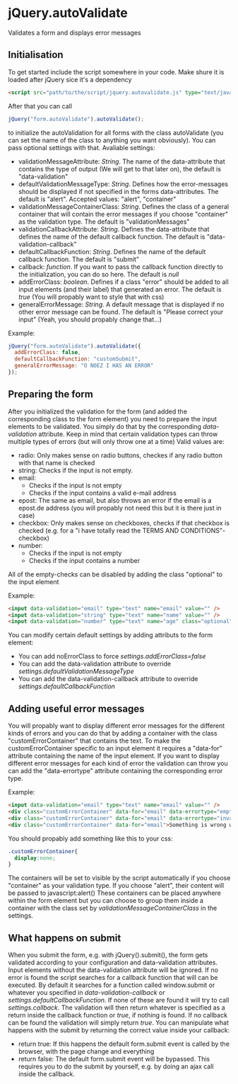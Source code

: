 jQuery.autoValidate
===================
Validates a form and displays error messages

Initialisation
--------------

To get started include the script somewhere in your code. Make shure it is loaded after jQuery sice it's a dependency
```html
<script src="path/to/the/script/jquery.autovalidate.js" type="text/javascript"></script>
```
After that you can call
```js
jQuery("form.autoValidate").autoValidate();
```
to initialize the autoValidation for all forms with the class autoValidate (you can set the name of the class to anything you want obviously). You can pass optional settings with that.
Avaliable settings:
* validationMessageAttribute: *String*. The name of the data-attribute that contains the type of output (We will get to that later on), the default is "data-validation"
* defaultValidationMessageType: *String*. Defines how the error-messages should be displayed if not specified in the forms data-attributes. The default is "alert". Accepted values: "alert", "container"
* validationMessageContainerClass: *String*. Defines the class of a general container that will contain the error messages if you choose "container" as the validation type. The default is "validationMessages"
* validationCallbackAttribute: *String*. Defines the data-attribute that defines the name of the default callback function. The default is "data-validation-callback"
* defaultCallbackFunction: *String*. Defines the name of the default callback function. The default is "submit"
* callback: *function*. If you want to pass the callback function directly to the initialization, you can do so here. The default is *null*
* addErrorClass: *boolean*. Defines if a class "error" should be added to all input elements (and their label) that generated an error. The default is *true* (You will propably want to style that with css)
* generalErrorMessage: *String*. A default message that is displayed if no other error message can be found. The default is "Please correct your input" (Yeah, you should propably change that...)

Example:
```js
jQuery("form.autoValidate").autoValidate({
  addErrorClass: false,
  defaultCallbackFunction: "customSubmit",
  generalErrorMessage: "O NOEZ I HAS AN ERROR"
});
```

Preparing the form
------------------

After you initialized the validation for the form (and added the corresponding class to the form element) you need to prepare the input elements to be validated. You simply do that by the corresponding *data-validation* attribute. Keep in mind that certain validation types can throw multiple types of errors (but will only throw one at a time)
Valid values are:
* radio: Only makes sense on radio buttons, checkes if any radio button with that name is checked
* string: Checks if the input is not empty.
* email: 
  * Checks if the input is not empty
  * Checks if the input contains a valid e-mail address
* epost: The same as email, but also throws an error if the email is a epost.de address (you will propably not need this but it is there just in case)
* checkbox: Only makes sense on checkboxes, checks if that checkbox is checked (e.g. for a "i have totally read the TERMS AND CONDITIONS"-checkbox)
* number:
  * Checks if the input is not empty
  * Checks if the input contains a number

All of the empty-checks can be disabled by adding the class "optional" to the input element

Example:
```html
<input data-validation="email" type="text" name="email" value="" />
<input data-validation="string" type="text" name="name" value="" />
<input data-validation="number" type="text" name="age" class="optional" value="" />
```

You can modify certain default settings by adding attributs to the form element:
* You can add noErrorClass to force *settings.addErrorClass=false*
* You can add the data-validation attribute to override *settings.defaultValidationMessageType*
* You can add the data-validation-callback attribute to override *settings.defaultCallbackFunction*

Adding useful error messages
----------------------------

You will propably want to display different error messages for the different kinds of errors and you can do that by adding a container with the class "customErrorContainer" that contains the text. To make the customErrorContainer specific to an input element it requires a "data-for" attribute containing the name of the input element. If you want to display different error messages for each kind of error the validation can throw you can add the "data-errortype" attribute containing the corresponding error type.

Example:
```html
<input data-validation="email" type="text" name="email" value="" />
<div class="customErrorContainer" data-for="email" data-errortype="empty">You need to specify an email address</div> 
<div class="customErrorContainer" data-for="email" data-errortype="invalid">The email address is not valid. Please check your input</div> 
<div class="customErrorContainer" data-for="email">Something is wrong with your email address. Please check your input</div> 
```
You should propably add something like this to your css:
```css
.customErrorContainer{
  display:none;
}
```
The containers will be set to visible by the script automatically if you choose "container" as your validation type. If you choose "alert", their content will be passed to javascript:alert()
These containers can be placed anywhere within the form element but you can choose to group them inside a container with the class set by *validationMessageContainerClass* in the settings.

What happens on submit
----------------------

When you submit the form, e.g. with jQuery().submit(), the form gets validated according to your configuration and data-validation attributes. Input elements without the data-validation attribute will be ignored.
If no error is found the script searches for a callback function that will can be executed. By default it searches for a function called window.submit or whatever you specified in *data-validation-callback* or *settings.defaultCallbackFunction*. If none of these are found it will try to call *settings.callback*. The validation will then return whatever is specified as a return inside the callback function or *true*, if nothing is found. If no callback can be found the validation will simply return *true*.
You can manipulate what happens with the submit by returning the correct value inside your callback:
* return true: If this happens the default form.submit event is called by the browser, with the page change and everything
* return false: The default form.submit event will be bypassed. This requires you to do the submit by yourself, e.g. by doing an ajax call inside the callback.
